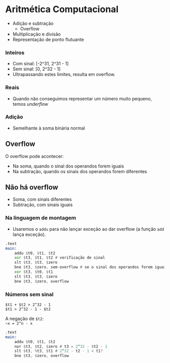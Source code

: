 # Aritmética Computacional

- Adição e subtração
    - Overflow
- Multiplicação e divisão
- Representação de ponto flutuante 

### Inteiros

- Com sinal: [-2^31, 2^31 - 1]
- Sem sinal: [0, 2^32 - 1]
- Ultrapassando estes limites, resulta em overflow.

### Reais

- Quando não conseguimos representar um número muito pequeno, temos *underflow*

### Adição

- Semelhante à soma binária normal

## Overflow

O overflow pode acontecer:
- Na soma, quando o sinal dos operandos forem iguais
- Na subtração, quando os sinais dos operandos forem diferentes

## Não há overflow
- Soma, com sinais diferentes
- Subtração, com sinais iguais

### Na linguagem de montagem

- Usaremos o `addu` para não lançar exceção ao dar overflow (a função `add` lança exceção).

```asm
.text
main:
    addu $t0, $t1, $t2
    xor $t3, $t1, $t2 # verificação de sinal
    slt $t3, $t3, $zero
    bne $t3, $zero, sem-overflow # se o sinal dos operandos forem iguais e o do resultado diferente, houve overflow!
    xor $t3, $t0, $t1
    slt $t3, $t3, $zero
    bne $t3, $zero, overflow
```

### Números sem sinal

`$t1 + $t2 > 2^32 - 1` <br>
`$t1 > 2^32 - 1 - $t2`

A negação de `$t2`: <br>
`~x = 2^n - x`

```asm
.text
main:
    addu $t0, $t1, $t2
    nor $t3, $t2, $zero # t3 = 2^32 - $t2 - 1
    slt $t3, %t3, $t1 # 2^32 - t2 - 1 < t1?
    bne $t3, $zero, overflow
```